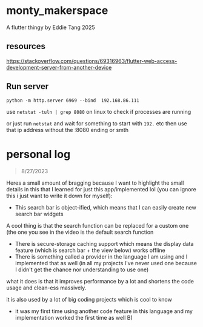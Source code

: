 # monty_makerspace

A flutter thingy by Eddie Tang 2025

## resources

https://stackoverflow.com/questions/69316963/flutter-web-access-development-server-from-another-device


## Run server

`python -m http.server 6969 --bind  192.168.86.111`

use `netstat -tuln | grep 8080` on linux to check if processes are running

or just run `netstat` and wait for something to start with `192.` etc then use that ip address without the :8080 ending or smth

# personal log 

> 8/27/2023

Heres a small amount of bragging because I want to highlight the small details in this that I learned for just this app/implemented lol (you can ignore this i just want to write it down for myself):
- This search bar is object-ified, which means that I can easily create new search bar widgets 

A cool thing is that the search function can be replaced for a custom one (the one you see in the video is the default search function

- There is secure-storage caching support which means the display data feature (which is search bar + the view below) works offline
- There is something called a provider in the language I am using and I implemented that as well (in all my projects I've never used one because I didn't get the chance nor understanding to use one) 

what it does is that it improves performance by a lot and shortens the code usage and clean-ess massively. 

it is also used by a lot of big coding projects which is cool to know

- it was my first time using another code feature in this language and my implementation worked the first time as well B)